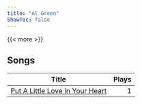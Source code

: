 ```yaml
---
title: "Al Green"
ShowToc: false
---
```


{{< more >}}

## Songs
Title | Plays 
----- | -----: 
[Put A Little Love In Your Heart](/songs/put-a-little-love-in-your-heart) | 1

